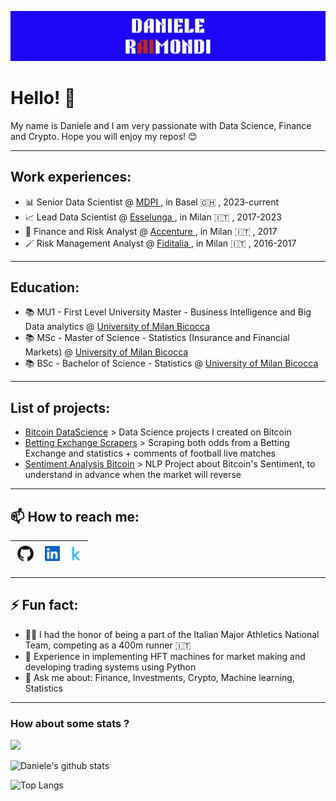 ![Banner](https://github.com/DanieleRaimondi/danieleraimondi/blob/main/banner.png)

# Hello! 👋

My name is Daniele and I am very passionate with Data Science, Finance and Crypto.
Hope you will enjoy my repos! 😊

---
## Work experiences:
- 📊 Senior Data Scientist @ <a href="https://www.mdpi.com/"> MDPI </a>, in Basel 🇨🇭 , 2023-current
- 📈 Lead Data Scientist @ <a href="https://www.esselunga.it/it-it/homepage.html"> Esselunga </a>, in Milan 🇮🇹 , 2017-2023
- 🎲 Finance and Risk Analyst @ <a href="https://www.accenture.com/us-en"> Accenture </a>, in Milan 🇮🇹 , 2017
- 🪄 Risk Management Analyst @ <a href="https://www.fiditalia.it/"> Fiditalia </a>, in Milan 🇮🇹 , 2016-2017
  
---
## Education:
- 📚 MU1 - First Level University Master - Business Intelligence and Big Data analytics @ <a href="https://www.unimib.it/"> University of Milan Bicocca</a>
- 📚 MSc - Master of Science - Statistics (Insurance and Financial Markets) @ <a href="https://www.unimib.it/"> University of Milan Bicocca</a>
- 📚 BSc - Bachelor of Science - Statistics @ <a href="https://www.unimib.it/"> University of Milan Bicocca</a>

---
## List of projects:
- [Bitcoin DataScience](https://github.com/DanieleRaimondi/bitcoin_datascience) > Data Science projects I created on Bitcoin
- [Betting Exchange Scrapers](https://github.com/DanieleRaimondi/Betting_Livescore_Scrapers) > Scraping both odds from a Betting Exchange and statistics + comments of football live matches
- [Sentiment Analysis Bitcoin](https://github.com/DanieleRaimondi/Sentiment_Analysis_Bitcoin) > NLP Project about Bitcoin's Sentiment, to understand in advance when the market will reverse

---
## 📫 How to reach me:
| [<img src="https://github.com/DanieleRaimondi/danieleraimondi/blob/f02a7427213cbd61d9a04e9df84c060bf7130103/github.png" alt="github logo" width="34">](https://github.com/danieleraimondi) | [<img src="https://github.com/DanieleRaimondi/danieleraimondi/blob/f02a7427213cbd61d9a04e9df84c060bf7130103/linkedin.jpeg" alt="linkedin logo" width="24">](https://it.linkedin.com/in/danieleraimondi92) | [<img src="https://github.com/DanieleRaimondi/danieleraimondi/blob/f02a7427213cbd61d9a04e9df84c060bf7130103/kaggle.png" alt="kaggle logo" width="24">](https://www.kaggle.com/danieleraimondi) | 
|---|---|---|

---
## ⚡ Fun fact:
- 🏃🏼 I had the honor of being a part of the Italian Major Athletics National Team, competing as a 400m runner 🇮🇹
- 🤖 Experience in implementing HFT machines for market making and developing trading systems using Python
- 💬 Ask me about: Finance, Investments, Crypto, Machine learning, Statistics

---
### How about some stats ?
[![](https://visitcount.itsvg.in/api?id=4hundreds&label=Profile%20Views&color=6&icon=2&pretty=false)](https://visitcount.itsvg.in)

![Daniele's github stats](https://github-readme-stats.vercel.app/api?username=DanieleRaimondi&show_icons=true)

![Top Langs](https://github-readme-stats.vercel.app/api/top-langs/?username=DanieleRaimondi&layout=compact)

